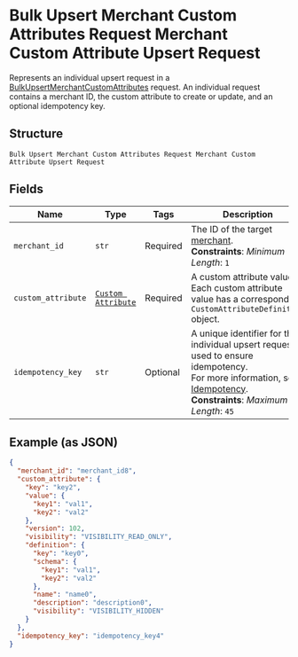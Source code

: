 
# Bulk Upsert Merchant Custom Attributes Request Merchant Custom Attribute Upsert Request

Represents an individual upsert request in a [BulkUpsertMerchantCustomAttributes](../../doc/api/merchant-custom-attributes.md#bulk-upsert-merchant-custom-attributes)
request. An individual request contains a merchant ID, the custom attribute to create or update,
and an optional idempotency key.

## Structure

`Bulk Upsert Merchant Custom Attributes Request Merchant Custom Attribute Upsert Request`

## Fields

| Name | Type | Tags | Description |
|  --- | --- | --- | --- |
| `merchant_id` | `str` | Required | The ID of the target [merchant](entity:Merchant).<br>**Constraints**: *Minimum Length*: `1` |
| `custom_attribute` | [`Custom Attribute`](../../doc/models/custom-attribute.md) | Required | A custom attribute value. Each custom attribute value has a corresponding<br>`CustomAttributeDefinition` object. |
| `idempotency_key` | `str` | Optional | A unique identifier for this individual upsert request, used to ensure idempotency.<br>For more information, see [Idempotency](https://developer.squareup.com/docs/build-basics/common-api-patterns/idempotency).<br>**Constraints**: *Maximum Length*: `45` |

## Example (as JSON)

```json
{
  "merchant_id": "merchant_id8",
  "custom_attribute": {
    "key": "key2",
    "value": {
      "key1": "val1",
      "key2": "val2"
    },
    "version": 102,
    "visibility": "VISIBILITY_READ_ONLY",
    "definition": {
      "key": "key0",
      "schema": {
        "key1": "val1",
        "key2": "val2"
      },
      "name": "name0",
      "description": "description0",
      "visibility": "VISIBILITY_HIDDEN"
    }
  },
  "idempotency_key": "idempotency_key4"
}
```

